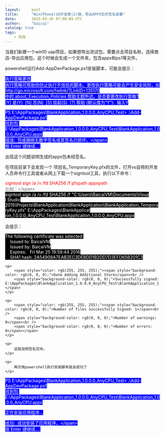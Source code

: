 ```yaml
---
layout:     post
title:      "Win(Phone)10开发第(2)弹，导出APPX包并签名部署"
date:       2015-03-26 07:08:09 UTC
author:     "baicai"
catalog: true
tags:
    - 存档
---
```


<p>
	当我们新建一个win10 uap项目，如果想导出测试包，需要点击项目名称，选择商店-导出应用包，这个时候会生成一个文件夹，包含appx和ps1等文件。
</p>

<p>
	powershell运行Add-AppDevPackage.ps1安装脚本，可能会提示：
</p>

<p>
	<span style="color: rgb(255, 255, 255);"><span style="background-color: rgb(0, 0, 255);">执行策略更改</span><br />
	<span style="background-color: rgb(0, 0, 255);">执行策略可帮助你防止执行不信任的脚本。更改执行策略可能会产生安全风险，如 </span></span><a href="http://go.microsoft.com/fwlink/?LinkID=135170"><span style="color: rgb(255, 255, 255);"><span style="background-color: rgb(0, 0, 255);">http://go.microsoft.com/fwlink/?LinkID=135170</span></span></a><br />
	<span style="color: rgb(255, 255, 255);"><span style="background-color: rgb(0, 0, 255);">中的 about_Execution_Policies 帮助主题所述。是否要更改执行策略?</span><br />
	<span style="background-color: rgb(0, 0, 255);">[Y] 是(Y)&nbsp; [N] 否(N)&nbsp; [S] 挂起(S)&nbsp; [?] 帮助 (默认值为&ldquo;Y&rdquo;):&nbsp; 输入Y</span></span>
</p>

<p>
	<span style="color: rgb(255, 255, 255);"><span style="background-color: rgb(0, 0, 255);">PS E:\AppPackages\BlankApplication_1.0.0.0_AnyCPU_Test&gt; .\Add-AppDevPackage.ps1</span><br />
	<span style="background-color: rgb(0, 0, 255);">找到包: E:\AppPackages\BlankApplication_1.0.0.0_AnyCPU_Test\BlankApplication_1.0.0.0_AnyCPU.appx</span><br />
	<span style="background-color: rgb(0, 0, 255);">错误:&nbsp; 包或捆绑无数字签名或其签名已损坏。&lt;/span><br />
	<span style="background-color: rgb(0, 0, 255);">按 Enter 键继续...:</span></span>
</p>

<p>
	出现这个问题说明生成的appx包未经签名。
</p>

<p>
	在项目目录下会发现一个 项目名_TemporaryKey.pfx的文件，打开vs自带的开发人员命令行工具或者从网上下载一个signtool工具，执行以下命令：
</p>

<div>
	<span style="color: rgb(255, 0, 0);">signtool&nbsp;sign&nbsp;/a&nbsp;/v&nbsp;/fd&nbsp;SHA256&nbsp;/f&nbsp;pfxpath&nbsp;appxpath</span>
</div>

<div>
	<span style="color: rgb(105, 105, 105);">比如：&lt;/span>
</div>

<div>
	<span style="color: rgb(255, 255, 255);"><span style="background-color: rgb(0, 0, 0);">signtool sign /a /v /fd SHA256 /f "C:\Users\BaicaiVM\Documents\Visua</span><br />
	<span style="background-color: rgb(0, 0, 0);">l Studio 2015\Projects\BlankApplication\BlankApplication\BlankApplication_TemporaryKey.pfx" E:\AppPackages\BlankApplicat</span><br />
	<span style="background-color: rgb(0, 0, 0);">ion_1.0.0.0_AnyCPU_Test\BlankApplication_1.0.0.0_AnyCPU.appx</span></span>
</div>

<div>
	&nbsp;
</div>

<div>
	会提示：
	<p>
		<span style="color: rgb(255, 255, 255);"><span style="background-color: rgb(0, 0, 0);">The following certificate was selected:</span><br />
		<span style="background-color: rgb(0, 0, 0);">&nbsp;&nbsp;&nbsp; Issued to: BaicaiVM</span><br />
		<span style="background-color: rgb(0, 0, 0);">&nbsp;&nbsp;&nbsp; Issued by: BaicaiVM</span><br />
		<span style="background-color: rgb(0, 0, 0);">&nbsp;&nbsp;&nbsp; Expires:&nbsp;&nbsp; Fri Mar 25 19:59:44 2016</span><br />
		<span style="background-color: rgb(0, 0, 0);">&nbsp;&nbsp;&nbsp; SHA1 hash: 2A54908A7EAB2EC3DEBDD1B2DD7D3EFD65B201C3</span></span>
	</p>

	<p>
		<span style="color: rgb(255, 255, 255);"><span style="background-color: rgb(0, 0, 0);">Done Adding Additional Store</span><br />
		<span style="background-color: rgb(0, 0, 0);">Successfully signed: E:\AppPackages\BlankApplication_1.0.0.0_AnyCPU_Test\BlankApplication_1.0.0.0_AnyCPU.appx</span></span>
	</p>

	<p>
		<span style="color: rgb(255, 255, 255);"><span style="background-color: rgb(0, 0, 0);">Number of files successfully Signed: 1</span><br />
		<span style="background-color: rgb(0, 0, 0);">Number of warnings: 0</span><br />
		<span style="background-color: rgb(0, 0, 0);">Number of errors: 0</span></span>
	</p>

	<p>
		这就说明签名完毕。
	</p>

	<p>
		再次用powershell执行安装脚本就会成功了
	</p>
</div>

<p>
	<span style="color: rgb(255, 255, 255);"><span style="background-color: rgb(0, 0, 255);">PS E:\AppPackages\BlankApplication_1.0.0.0_AnyCPU_Test&gt; .\Add-AppDevPackage.ps1</span><br />
	<span style="background-color: rgb(0, 0, 255);">找到包: E:\AppPackages\BlankApplication_1.0.0.0_AnyCPU_Test\BlankApplication_1.0.0.0_AnyCPU.appx</span></span>
</p>

<p>
	<span style="color: rgb(255, 255, 255);"><span style="background-color: rgb(0, 0, 255);">正在安装应用程序...</span></span>
</p>

<p>
	<span style="color: rgb(255, 255, 255);"><span style="background-color: rgb(0, 0, 255);">成功:&nbsp; 成功安装了应用程序。&lt;/span><br />
	<span style="background-color: rgb(0, 0, 255);">按 Enter 键继续...:</span></span>
</p>